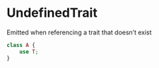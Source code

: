 # UndefinedTrait

Emitted when referencing a trait that doesn’t exist

```php
class A {
    use T;
}
```
